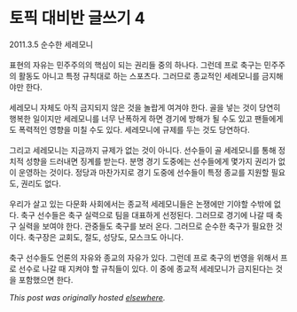 # 토픽 대비반 글쓰기 4

<p>2011.3.5 순수한 세레모니<br><br>표현의 자유는 민주주의의 핵심이 되는 권리들 중의 하나다. 그런데 프로 축구는 민주주의 활동도 아니고 특정 규칙대로 하는 스포츠다. 그러므로 종교적인 세레모니를 금지해야만 한다.<br><br>세레모니 자체도 아직 금지되지 않은 것을 놀랍게 여겨야 한다. 골을 넣는 것이 당연히 행복한 일이지만 세레모니를 너무 난폭하게 하면 경기에 방해가 될 수도 있고 팬들에게도 폭력적인 영향을 미칠 수도 있다. 세레모니에 규제를 두는 것도 당연하다.<br><br>그리고 세레모니는 지금까지 규제가 없는 것이 아니다. 선수들이 골 세레모니를 통해 정치적 성향을 드러내면 징계를 받는다. 분명 경기 도중에는 선수들에게 몇가지 권리가 없이 운영하는 것이다. 정당과 마찬가지로 경기 도중에 선수들이 특정 종교를 지원할 필요도, 권리도 없다.<br><br>우리가 살고 있는 다문화 사회에서는 종교적 세레모니들은 논쟁에만 기야할 수밖에 없다. 축구 선수들은 축구 실력으로 팀을 대표하게 선정된다. 그러므로 경기에 나갈 때 축구 실력을 보여야 한다. 관중들도 축구를 보러 온다. 그러므로 순수한 축구가 필요한 것이다. 축구장은 교회도, 절도, 성당도, 모스크도 아니다.<br><br>축구 선수들도 언론의 자유와 종교의 자유가 있다. 그런데 프로 축구의 번영을 위해서 프로 선수로 나갈 때 지켜야 할 규칙들이 있다. 이 중에 종교적 세레모니가 금지된다는 것을 포함했으면 한다.</p>


*This post was originally hosted [elsewhere](http://planspace.blogspot.com/2011/03/4.html).*
